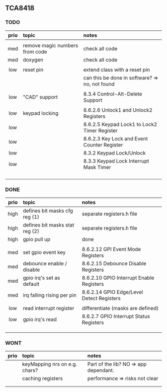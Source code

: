 
## TCA8418

### TODO


|  prio  |   topic                           | notes
|:------:|:----------------------------------|:--------|
|        |                                   |
|  med   | remove magic numbers from code    | check all code
|  med   | doxygen                           | check all code
|        |                                   |
|  low   | reset pin                         | extend class with a reset pin
|        |                                   | can this be done in software?  =>  no, not found
|        |                                   |
|  low   | "CAD" support                     | 8.3.4 Control-Alt-Delete Support
|        |                                   |
|  low   | keypad locking                    | 8.6.2.6 Unlock1 and Unlock2 Registers
|  low   |                                   | 8.6.2.5 Keypad Lock1 to Lock2 Timer Register
|  low   |                                   | 8.6.2.3 Key Lock and Event Counter Register
|  low   |                                   | 8.3.2 Keypad Lock/Unlock
|  low   |                                   | 8.3.3 Keypad Lock Interrupt Mask Timer
|        |                                   |
|        |                                   |
|        |                                   |
|        |                                   |



### DONE

|  prio  |   topic                           | notes
|:------:|:----------------------------------|:--------|
|  high  | defines bit masks cfg reg (1)     | separate registers.h file
|  high  | defines bit masks stat reg (2)    | separate registers.h file
|  high  | gpio pull up                      | done
|        |                                   |
|  med   | set gpio event key                | 8.6.2.12 GPI Event Mode Registers
|  med   | debounce enable / disable         | 8.6.2.15 Debounce Disable Registers
|  med   | gpio irq's set as default         | 8.6.2.10 GPIO Interrupt Enable Registers
|  med   | irq falling rising per pin        | 8.6.2.14 GPIO Edge/Level Detect Registers
|        |                                   |
|  low   | read interrupt register           | differentiate  (masks are defined)
|  low   | gpio irq's read                   | 8.6.2.7 GPIO Interrupt Status Registers
|        |                      |
|        |                      |
|        |                      |


### WONT

|  prio  |   topic                           | notes
|:------:|:----------------------------------|:--------|
|        | keyMapping nrs on e.g. chars?     | Part of the lib? NO => app dependant.
|        | caching registers                 | performance => risks not clear
|        |                                   |
|        |                                   |


